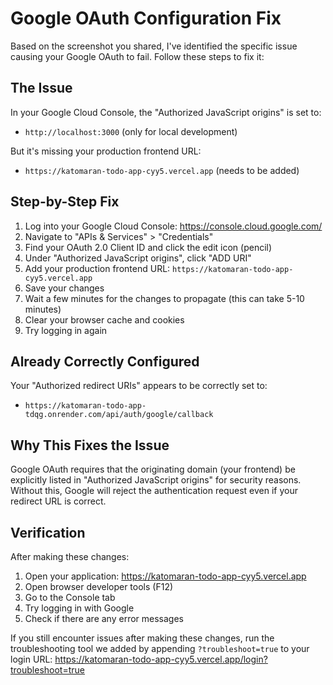 # Google OAuth Configuration Fix

Based on the screenshot you shared, I've identified the specific issue causing your Google OAuth to fail. Follow these steps to fix it:

## The Issue

In your Google Cloud Console, the "Authorized JavaScript origins" is set to:
- `http://localhost:3000` (only for local development)

But it's missing your production frontend URL:
- `https://katomaran-todo-app-cyy5.vercel.app` (needs to be added)

## Step-by-Step Fix

1. Log into your Google Cloud Console: https://console.cloud.google.com/
2. Navigate to "APIs & Services" > "Credentials"
3. Find your OAuth 2.0 Client ID and click the edit icon (pencil)
4. Under "Authorized JavaScript origins", click "ADD URI"
5. Add your production frontend URL: `https://katomaran-todo-app-cyy5.vercel.app`
6. Save your changes
7. Wait a few minutes for the changes to propagate (this can take 5-10 minutes)
8. Clear your browser cache and cookies
9. Try logging in again

## Already Correctly Configured

Your "Authorized redirect URIs" appears to be correctly set to:
- `https://katomaran-todo-app-tdqg.onrender.com/api/auth/google/callback`

## Why This Fixes the Issue

Google OAuth requires that the originating domain (your frontend) be explicitly listed in "Authorized JavaScript origins" for security reasons. Without this, Google will reject the authentication request even if your redirect URL is correct.

## Verification

After making these changes:
1. Open your application: https://katomaran-todo-app-cyy5.vercel.app
2. Open browser developer tools (F12)
3. Go to the Console tab
4. Try logging in with Google
5. Check if there are any error messages

If you still encounter issues after making these changes, run the troubleshooting tool we added by appending `?troubleshoot=true` to your login URL:
https://katomaran-todo-app-cyy5.vercel.app/login?troubleshoot=true
